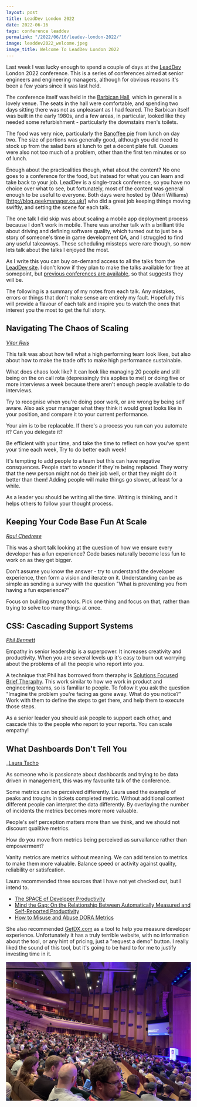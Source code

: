```yaml
---
layout: post
title: LeadDev London 2022
date: 2022-06-16
tags: conference leaddev
permalink: "/2022/06/16/leadev-london-2022/"
image: leaddev2022_welcome.jpeg
image_title: Welcome To LeadDev London 2022
---
```

Last week I was lucky enough to spend a couple of days at the [LeadDev](http://leaddev.com) London
2022 conference. This is a series of conferences aimed at senior engineers and engineering
managers, although for obvious reasons it's been a few years since it was last held.

The conference itself was held in the
[Barbican Hall](https://www.barbican.org.uk/hire/venue-hire/barbican-hall), which in general is a
lovely venue. The seats in the hall were comfortable, and spending two days sitting there was not
as unpleasant as I had feared. The Barbican itself was built in the early 1980s, and a few areas,
in particular, looked like they needed some refurbishment - particularly the downstairs men's
toilets.
<!-- more -->

The food was very nice, particularly the [Banoffee pie](https://en.wikipedia.org/wiki/Banoffee_pie)
from lunch on day two. The size of portions was generally good, although you did need to stock up
from the salad bars at lunch to get a decent plate full. Queues were also not too much of a problem,
other than the first ten minutes or so of lunch.

Enough about the practicalities though, what about the content? No one goes to a conference for the
food, but instead for what you can learn and take back to your job. LeadDev is a single-track
conference, so you have no choice over what to see, but fortunately, most of the content was general
enough to be useful to everyone. Both days were hosted by
(Meri Williams)[http://blog.geekmanager.co.uk/] who did a great job keeping things moving swiftly,
and setting the scene for each talk.

The one talk I did skip was about scaling a mobile app deployment process because I don't work in
mobile. There was another talk with a brilliant title about driving and defining software quality,
which turned out to just be a story of someone's time in game development QA, and I struggled to
find any useful takeaways. These scheduling missteps were rare though, so now lets talk about the
talks I enjoyed the most.

As I write this you can buy on-demand access to all the talks from the
[LeadDev site](https://leaddev.com/leaddev-london/digital-access-passes). I don't know if they
plan to make the talks available for free at somepoint, but
[previous conferences are available](https://leaddev.com/events/leaddev-london-2019), so that
suggests they will be.

The following is a summary of my notes from each talk. Any mistakes, errors or things that don't
make sense are entirely my fault. Hopefully this will provide a flavour of each talk and inspire
you to watch the ones that interest you the most to get the full story.

## Navigating The Chaos of Scaling
_[Vitor Reis](https://leaddev.com/community/vitor-reis)_

This talk was about how tell what a high performing team look likes, but also about how to make the
trade offs to make high performance sustainable.

What does chaos look like? It can look like managing 20 people and still being on the on call rota
(depressingly this applies to me!) or doing five or more interviews a week because there aren't
enough people available to do interviews.

Try to recognise when you're doing poor work, or are wrong by being self aware. Also ask your manager
what they think it would great looks like in your position, and compare it to your current performance.

Your aim is to be replacable. If there's a process you run can you automate it? Can you delegate it?

Be efficient with your time, and take the time to reflect on how you've spent your time each week, Try
to do better each week!

It's tempting to add people to a team but this can have negative consquences. People start to wonder if
they're being replaced. They worry that the new person might not do their job well, or that they might
do it better than them! Adding people will make things go slower, at least for a while.

As a leader you should be writing all the time. Writing is thinking, and it helps others to follow your
thought process.

## Keeping Your Code Base Fun At Scale
_[Raul Chedrese](https://twitter.com/raulchedrese)_

This was a short talk looking at the question of how we ensure every developer has a fun experience?
Code bases naturally become less fun to work on as they get bigger.

Don't assume you know the answer - try to understand the developer experience, then form a vision and
iterate on it. Understanding can be as simple as sending a survey with the question "What is preventing
you from having a fun experience?"

Focus on building strong tools. Pick one thing and focus on that, rather than trying to solve too many
things at once.

## CSS: Cascading Support Systems
_[Phil Bennett](https://twitter.com/phil_bennett)_

Empathy in senior leadership is a superpower. It increases creativity and productivity. When you are several
levels up it's easy to burn out worrying about the problems of all the people who report into you.

A technique that Phil has borrowed from theraphy is
[Solutions Focused Brief Theraphy](https://en.wikipedia.org/wiki/Solution-focused_brief_therapy). This
work similar to how we work in product and engineering teams, so is familiar to people. To follow it
you ask the question "Imagine the problem you're facing as gone away. What do you notice?" Work with them
to define the steps to get there, and help them to execute those steps.

As a senior leader you should ask people to support each other, and cascade this to the people who report
to your reports. You can scale empathy!

## What Dashboards Don't Tell You
_[Laura Tacho](http://lauratacho.com/)

As someone who is passionate about dashboards and trying to be data driven in management, this was my
favourite talk of the conference.

Some metrics can be perceived differently. Laura used the example of peaks and troughs in tickets
completed metric. Without additional context different people can interpret the data differently.
By overlaying the number of incidents the metrics becomes more more valuable.

People's self perception matters more than we think, and we should not discount qualitive metrics.

How do you move from metrics being perceived as survallance rather than empowerment?

Vanity metrics are metrics without meaning. We can add tension to metrics to make them more
valuable. Balance speed or activity against quality, reliability or satisfcation.

Laura recommended three sources that I have not yet checked out, but I intend to.

* [The SPACE of Developer Productivity](https://queue.acm.org/detail.cfm?id=3454124)
* [Mind the Gap: On the Relationship Between Automatically Measured and Self-Reported Productivity](https://arxiv.org/abs/2012.07428)
* [How to Misuse and Abuse DORA Metrics](https://resources.sei.cmu.edu/library/asset-view.cfm?assetid=883791)

She also recommended [GetDX.com](https://getdx.com/) as a tool to help you measure developer
experience. Unfortunately it has a truly terrible website, with no information about the tool,
or any hint of pricing, just a "request a demo" button. I really liked the sound of this tool,
but it's going to be hard to for me to justify investing time in it.

![LeadDev London 2022](/assets/leaddev2022_room.jpeg)